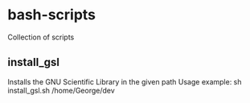 # bash-scripts
Collection of scripts

## install_gsl
Installs the GNU Scientific Library in the given path
Usage example: sh install_gsl.sh /home/George/dev
